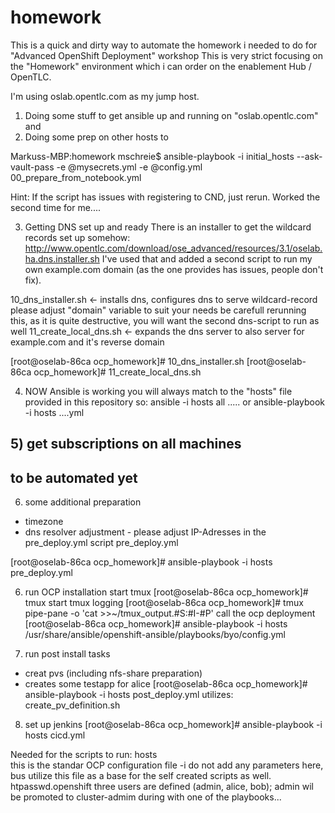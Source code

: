 # homework
This is a quick and dirty way to automate the homework i needed to do for "Advanced OpenShift Deployment" workshop
This is very strict focusing on the "Homework" environment which i can order on the enablement Hub  / OpenTLC.

I'm using oslab.opentlc.com as my jump host.

1) Doing some stuff to get ansible up and running on "oslab.opentlc.com"
and
2) Doing some prep on other hosts to

Markuss-MBP:homework mschreie$ ansible-playbook -i initial_hosts --ask-vault-pass -e @mysecrets.yml -e @config.yml 00_prepare_from_notebook.yml

Hint: If the script has issues with registering to CND, just rerun. Worked the second time for me....



3) Getting DNS set up and ready
There is an installer to get the wildcard records set up somehow:
http://www.opentlc.com/download/ose_advanced/resources/3.1/oselab.ha.dns.installer.sh
I've used that and added a second script to run my own example.com domain (as the one provides has issues, people don't fix).

10_dns_installer.sh <- installs dns, configures dns to serve wildcard-record
              please adjust "domain" variable to suit your needs
             be carefull rerunning this, as it is quite destructive, you will want the second dns-script to run as well
11_create_local_dns.sh <- expands the dns server to also server for example.com and it's reverse domain

[root@oselab-86ca ocp_homework]# 10_dns_installer.sh 
[root@oselab-86ca ocp_homework]# 11_create_local_dns.sh 

4) NOW Ansible is working
you will always match to the "hosts" file provided in this repository
so:
ansible -i hosts all .....
or 
ansible-playbook -i hosts ....yml

## 5) get subscriptions on all machines 
## to be automated yet

6) some additional preparation
  - timezone
  - dns resolver adjustment - please adjust IP-Adresses in the pre_deploy.yml script
pre_deploy.yml 

[root@oselab-86ca ocp_homework]# ansible-playbook -i hosts pre_deploy.yml 

6) run OCP installation
start tmux 
[root@oselab-86ca ocp_homework]#  tmux
start tmux logging
[root@oselab-86ca ocp_homework]# tmux pipe-pane -o 'cat >>~/tmux_output.#S:#I-#P'
call the ocp deployment
[root@oselab-86ca ocp_homework]# ansible-playbook -i hosts /usr/share/ansible/openshift-ansible/playbooks/byo/config.yml 


7) run post install tasks
  - creat pvs (including nfs-share preparation) 
  - creates some testapp for alice
[root@oselab-86ca ocp_homework]# ansible-playbook -i hosts  post_deploy.yml
     utilizes: create_pv_definition.sh

8) set up jenkins
[root@oselab-86ca ocp_homework]# ansible-playbook -i hosts  cicd.yml


Needed for the scripts to run:
hosts   
    this is the standar OCP configuration file -i do not add any parameters here, bus utilize this file as a base for the self created scripts as well.
htpasswd.openshift
    three users are defined (admin, alice, bob); admin wil be promoted to cluster-admim during with one of the playbooks...


